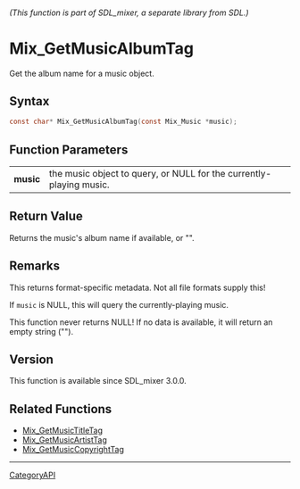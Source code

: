###### (This function is part of SDL_mixer, a separate library from SDL.)
# Mix_GetMusicAlbumTag

Get the album name for a music object.

## Syntax

```c
const char* Mix_GetMusicAlbumTag(const Mix_Music *music);

```

## Function Parameters

|               |                                                                     |
| ------------- | ------------------------------------------------------------------- |
| **music**     | the music object to query, or NULL for the currently-playing music. |

## Return Value

Returns the music's album name if available, or "".

## Remarks

This returns format-specific metadata. Not all file formats supply this!

If `music` is NULL, this will query the currently-playing music.

This function never returns NULL! If no data is available, it will return
an empty string ("").

## Version

This function is available since SDL_mixer 3.0.0.

## Related Functions

* [Mix_GetMusicTitleTag](Mix_GetMusicTitleTag.md)
* [Mix_GetMusicArtistTag](Mix_GetMusicArtistTag.md)
* [Mix_GetMusicCopyrightTag](Mix_GetMusicCopyrightTag.md)

----
[CategoryAPI](CategoryAPI.md)
